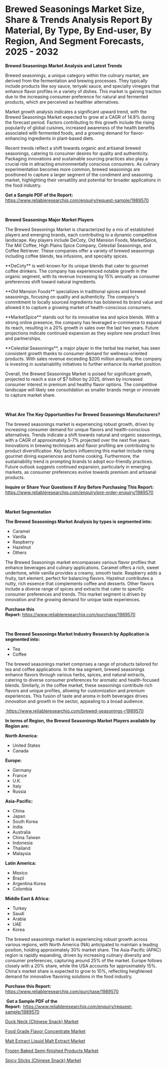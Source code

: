 <p><h1>Brewed Seasonings Market Size, Share & Trends Analysis Report By Material, By Type, By End-user, By Region, And Segment Forecasts, 2025 - 2032</h1></p><p><strong>Brewed Seasonings Market Analysis and Latest Trends</strong></p>
<p><p>Brewed seasonings, a unique category within the culinary market, are derived from the fermentation and brewing processes. They typically include products like soy sauce, teriyaki sauce, and specialty vinegars that enhance flavor profiles in a variety of dishes. This market is gaining traction due to the increasing consumer preference for natural and fermented products, which are perceived as healthier alternatives.</p><p>Market growth analysis indicates a significant upward trend, with the Brewed Seasonings Market expected to grow at a CAGR of 14.8% during the forecast period. Factors contributing to this growth include the rising popularity of global cuisines, increased awareness of the health benefits associated with fermented foods, and a growing demand for flavor-enhancing ingredients in plant-based diets.</p><p>Recent trends reflect a shift towards organic and artisanal brewed seasonings, catering to consumer desires for quality and authenticity. Packaging innovations and sustainable sourcing practices also play a crucial role in attracting environmentally conscious consumers. As culinary experimentation becomes more common, brewed seasonings are positioned to capture a larger segment of the condiment and seasoning market, highlighting their versatility and potential for broader applications in the food industry.</p></p>
<p><strong>Get a Sample PDF of the Report:&nbsp;</strong> <a href="https://www.reliableresearchiq.com/enquiry/request-sample/1989570?utm_campaign=1170&utm_medium=2&utm_source=Github&utm_content=ia&utm_term=07042025&utm_id=brewed-seasonings">https://www.reliableresearchiq.com/enquiry/request-sample/1989570</a></p>
<p>&nbsp;</p>
<p><strong>Brewed Seasonings Major Market Players</strong></p>
<p><p>The Brewed Seasonings Market is characterized by a mix of established players and emerging brands, each contributing to a dynamic competitive landscape. Key players include DeCoty, Old Mansion Foods, MarketSpice, The Mill Coffee, High Plains Spice Company, Celestial Seasonings, and Coffee Retriever. These companies offer a variety of brewed seasonings including coffee blends, tea infusions, and specialty spices.</p><p>**DeCoty** is well-known for its unique blends that cater to gourmet coffee drinkers. The company has experienced notable growth in the organic segment, with its revenue increasing by 15% annually as consumer preferences shift toward natural ingredients. </p><p>**Old Mansion Foods** specializes in traditional spices and brewed seasonings, focusing on quality and authenticity. The company's commitment to locally sourced ingredients has bolstered its brand value and allowed it to capture a growing market of health-conscious consumers.</p><p>**MarketSpice** stands out for its innovative tea and spice blends. With a strong online presence, the company has leveraged e-commerce to expand its reach, resulting in a 20% growth in sales over the last two years. Future projections indicate continued expansion as they explore new product lines and partnerships.</p><p>**Celestial Seasonings**, a major player in the herbal tea market, has seen consistent growth thanks to consumer demand for wellness-oriented products. With sales revenue exceeding $200 million annually, the company is investing in sustainability initiatives to further enhance its market position.</p><p>Overall, the Brewed Seasonings Market is poised for significant growth, projected to reach a size of $7 billion by 2025, driven by increased consumer interest in premium and healthy flavor options. The competitive landscape will likely see consolidation as smaller brands merge or innovate to capture market share.</p></p>
<p>&nbsp;</p>
<p><strong>What Are The Key Opportunities For Brewed Seasonings Manufacturers?</strong></p>
<p><p>The brewed seasonings market is experiencing robust growth, driven by increasing consumer demand for unique flavors and health-conscious alternatives. Trends indicate a shift towards natural and organic seasonings, with a CAGR of approximately 5-7% projected over the next five years. Innovations in brewing techniques and flavor profiling are contributing to product diversification. Key factors influencing this market include rising gourmet dining experiences and home cooking. Furthermore, the sustainability trend is prompting brands to adopt eco-friendly practices. Future outlook suggests continued expansion, particularly in emerging markets, as consumer preferences evolve towards premium and artisanal products.</p></p>
<p><strong>Inquire or Share Your Questions If Any Before Purchasing This Report:</strong> <a href="https://www.reliableresearchiq.com/enquiry/pre-order-enquiry/1989570?utm_campaign=1170&utm_medium=2&utm_source=Github&utm_content=ia&utm_term=07042025&utm_id=brewed-seasonings">https://www.reliableresearchiq.com/enquiry/pre-order-enquiry/1989570</a></p>
<p>&nbsp;</p>
<p><strong>Market Segmentation</strong></p>
<p><strong>The Brewed Seasonings Market Analysis by types is segmented into:</strong></p>
<p><ul><li>Caramel</li><li>Vanilla</li><li>Raspberry</li><li>Hazelnut</li><li>Others</li></ul></p>
<p><p>The Brewed Seasonings market encompasses various flavor profiles that enhance beverages and culinary applications. Caramel offers a rich, sweet undertone, while vanilla provides a creamy, smooth taste. Raspberry adds a fruity, tart element, perfect for balancing flavors. Hazelnut contributes a nutty, rich essence that complements coffee and desserts. Other flavors include a diverse range of spices and extracts that cater to specific consumer preferences and trends. This market segment is driven by innovation and the growing demand for unique taste experiences.</p></p>
<p><strong>Purchase this Report:&nbsp;</strong><a href="https://www.reliableresearchiq.com/purchase/1989570?utm_campaign=1170&utm_medium=2&utm_source=Github&utm_content=ia&utm_term=07042025&utm_id=brewed-seasonings">https://www.reliableresearchiq.com/purchase/1989570</a></p>
<p>&nbsp;</p>
<p><strong>The Brewed Seasonings Market Industry Research by Application is segmented into:</strong></p>
<p><ul><li>Tea</li><li>Coffee</li></ul></p>
<p><p>The brewed seasonings market comprises a range of products tailored for tea and coffee applications. In the tea segment, brewed seasonings enhance flavors through various herbs, spices, and natural extracts, catering to diverse consumer preferences for aromatic and health-focused blends. Similarly, in the coffee market, these seasonings contribute rich flavors and unique profiles, allowing for customization and premium experiences. This fusion of taste and aroma in both beverages drives innovation and growth in the sector, appealing to a broad audience.</p></p>
<p><a href="https://www.reliableresearchiq.com/brewed-seasonings-r1989570?utm_campaign=1170&utm_medium=2&utm_source=Github&utm_content=ia&utm_term=07042025&utm_id=brewed-seasonings">&nbsp;https://www.reliableresearchiq.com/brewed-seasonings-r1989570</a></p>
<p><strong>In terms of Region, the Brewed Seasonings Market Players available by Region are:</strong></p>
<p>
    <p> <strong> North America: </strong>
        <ul>
            <li>United States</li>
            <li>Canada</li>
        </ul>
        </p> 
    <p> <strong> Europe: </strong>
        <ul>
            <li>Germany</li>
            <li>France</li>
            <li>U.K.</li>
            <li>Italy</li>
            <li>Russia</li>
        </ul>
        </p> 
    <p> <strong> Asia-Pacific: </strong>
        <ul>
            <li>China</li>
            <li>Japan</li>
            <li>South Korea</li>
            <li>India</li>
            <li>Australia</li>
            <li>China Taiwan</li>
            <li>Indonesia</li>
            <li>Thailand</li>
            <li>Malaysia</li>
        </ul>
        </p> 
    <p> <strong> Latin America: </strong>
        <ul>
            <li>Mexico</li>
            <li>Brazil</li>
            <li>Argentina Korea</li>
            <li>Colombia</li>
        </ul>
        </p> 
    <p> <strong> Middle East & Africa: </strong>
        <ul>
            <li>Turkey</li>
            <li>Saudi</li>
            <li>Arabia</li>
            <li>UAE</li>
            <li>Korea</li>
        </ul>
    </p>
    </p>
<p><p>The brewed seasonings market is experiencing robust growth across various regions, with North America (NA) anticipated to maintain a leading position, holding approximately 30% market share. The Asia-Pacific (APAC) region is rapidly expanding, driven by increasing culinary diversity and consumer preferences, capturing around 25% of the market. Europe follows closely with a 20% share, while the USA accounts for approximately 15%. China's market share is expected to grow to 10%, reflecting heightened demand for innovative flavoring solutions in the food industry.</p></p>
<p><strong>Purchase this Report: </strong><a href="https://www.reliableresearchiq.com/purchase/1989570?utm_campaign=1170&utm_medium=2&utm_source=Github&utm_content=ia&utm_term=07042025&utm_id=brewed-seasonings">https://www.reliableresearchiq.com/purchase/1989570</a></p>
<p>&nbsp;<strong>Get a Sample PDF of the Report:&nbsp;&nbsp;</strong><a href="https://www.reliableresearchiq.com/enquiry/request-sample/1989570?utm_campaign=1170&utm_medium=2&utm_source=Github&utm_content=ia&utm_term=07042025&utm_id=brewed-seasonings">https://www.reliableresearchiq.com/enquiry/request-sample/1989570</a></p>
<p><strong></strong></p>
<p><p><a href="https://github.com/duskodazzi34/Market-Research-Report-List-1/blob/main/duck-neck-chinese-snack-market.md?utm_campaign=1170&utm_medium=2&utm_source=Github&utm_content=ia&utm_term=07042025&utm_id=brewed-seasonings">Duck Neck (Chinese Snack) Market</a></p><p><a href="https://github.com/ienamoun/Market-Research-Report-List-1/blob/main/food-grade-flavor-concentrate-market.md?utm_campaign=1170&utm_medium=2&utm_source=Github&utm_content=ia&utm_term=07042025&utm_id=brewed-seasonings">Food Grade Flavor Concentrate Market</a></p><p><a href="https://github.com/jolashta/Market-Research-Report-List-1/blob/main/malt-extract-liquid-malt-extract-market.md?utm_campaign=1170&utm_medium=2&utm_source=Github&utm_content=ia&utm_term=07042025&utm_id=brewed-seasonings">Malt Extract Liquid Malt Extract Market</a></p><p><a href="https://github.com/elhibacajka/Market-Research-Report-List-1/blob/main/frozen-baked-semi-finished-products-market.md?utm_campaign=1170&utm_medium=2&utm_source=Github&utm_content=ia&utm_term=07042025&utm_id=brewed-seasonings">Frozen Baked Semi-finished Products Market</a></p><p><a href="https://github.com/drevertevell/Market-Research-Report-List-1/blob/main/spicy-sticks-chinese-snack-market.md?utm_campaign=1170&utm_medium=2&utm_source=Github&utm_content=ia&utm_term=07042025&utm_id=brewed-seasonings">Spicy Sticks (Chinese Snack) Market</a></p></p>
